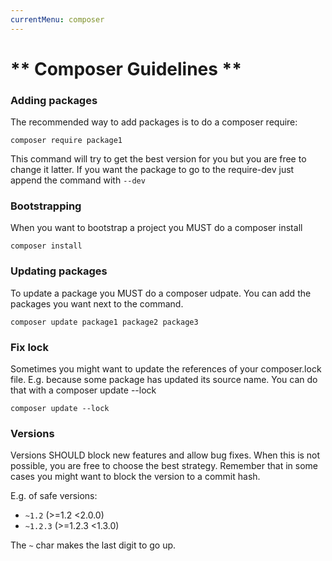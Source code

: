 ```yaml
---
currentMenu: composer
---
```


# ** Composer Guidelines **

### Adding packages

The recommended way to add packages is to do a composer require:

```
composer require package1
```
This command will try to get the best version for you but you are free to change it latter.
If you want the package to go to the require-dev just append the command with `--dev`

### Bootstrapping

When you want to bootstrap a project you MUST do a composer install
```
composer install
```

### Updating packages

To update a package you MUST do a composer udpate.
You can add the packages you want next to the command.
```
composer update package1 package2 package3
```

### Fix lock
Sometimes you might want to update the references of your composer.lock file. E.g. because some package has updated its source name.
You can do that with a composer update --lock
```
composer update --lock
```

### Versions

Versions SHOULD block new features and allow bug fixes.
When this is not possible, you are free to choose the best strategy. Remember that in some cases you might want to block the version to a commit hash.

E.g. of safe versions:
* `~1.2`      (>=1.2 <2.0.0)
* `~1.2.3`    (>=1.2.3 <1.3.0)

The `~` char makes the last digit to go up.

